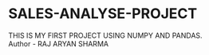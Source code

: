 # SALES-ANALYSE-PROJECT
THIS IS MY FIRST PROJECT USING NUMPY AND PANDAS.
<BR>
Author - RAJ ARYAN SHARMA
